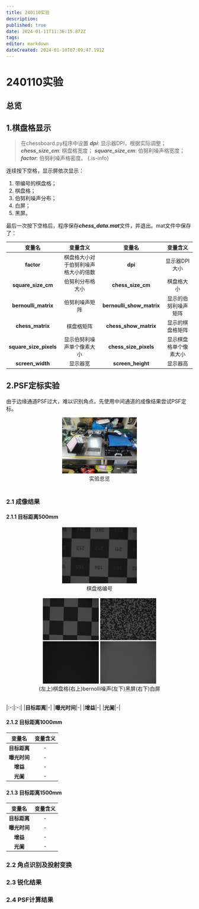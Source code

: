```yaml
---
title: 240110实验
description: 
published: true
date: 2024-01-11T11:36:15.872Z
tags: 
editor: markdown
dateCreated: 2024-01-10T07:09:47.191Z
---
```


# 240110实验

## 总览


## 1.棋盘格显示

> 在chessboard.py程序中设置
>***dpi***: 显示器DPI，根据实际调整；
>***chess_size_cm***: 棋盘格宽度；
>***square_size_cm***: 伯努利噪声格宽度；
>***factor***: 伯努利噪声格密度。
{.is-info}

连续按下空格，显示屏依次显示：

1. 带编号的棋盘格；
2. 棋盘格；
3. 伯努利噪声分布；
4. 白屏；
5. 黑屏。

最后一次按下空格后，程序保存***chess_data.mat***文件，并退出。mat文件中保存了：

| 变量名 | 变量含义 | 变量名 | 变量含义 |
|:-:|:-:|:-:|:-:|
|**factor**|棋盘格大小对于伯努利噪声格大小的倍数|**dpi**|显示器DPI大小|
|**square_size_cm**|伯努利分布格大小|**chess_size_cm**|棋盘格大小|
|**bernoulli_matrix**|伯努利噪声矩阵|**bernoulli_show_matrix**|显示的伯努利噪声矩阵|
|**chess_matrix**|棋盘格矩阵|**chess_show_matrix**|显示的棋盘格矩阵|
|**square_size_pixels**|显示伯努利噪声单个像素大小|**chess_size_pixels**|显示棋盘格单个像素大小|
|**screen_width**|显示器宽|**screen_height**|显示器高|


## 2.PSF定标实验

由于边缘通道PSF过大，难以识别角点，先使用中间通道的成像结果尝试PSF定标。


<center>
<img src='/240110/实验过程.jpg' width=40%>
<br>
<div class='tz'>实验总览</div>
</center>
<br>

### 2.1 成像结果

#### 2.1.1 目标距离500mm
  
<center>
<img src='/240110/500mmchess_num.jpg' width=40%>
<br>
<div class='tz'>棋盘格编号</div>
</center>
<br>
  
<center>
<img src='/240110/500mmchess01.jpg' width=30%>
<img src='/240110/500mmbernolli01.jpg' width=30%>
<br>
<img src='/240110/500mmblack01.jpg' width=30%>
<img src='/240110/500mmwhite01.jpg' width=30%>
<br>
<div class='tz'>(左上)棋盘格(右上)bernolli噪声(左下)黑屏(右下)白屏</div>
</center>
<br>
  
|:-:|:-:|
|**目标距离**|-|
|**曝光时间**|-|
|**增益**|-|
|**光阑**|-|

#### 2.1.2 目标距离1000mm
  
| 变量名 | 变量含义 |
|:-:|:-:|
|**目标距离**|-|
|**曝光时间**|-|
|**增益**|-|
|**光阑**|-|

#### 2.1.3 目标距离1500mm
  
| 变量名 | 变量含义 |
|:-:|:-:|
|**目标距离**|-|
|**曝光时间**|-|
|**增益**|-|
|**光阑**|-|

### 2.2 角点识别及投射变换

### 2.3 锐化结果

### 2.4 PSF计算结果
